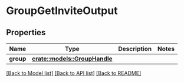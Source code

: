 # GroupGetInviteOutput

## Properties

Name | Type | Description | Notes
------------ | ------------- | ------------- | -------------
**group** | [**crate::models::GroupHandle**](GroupHandle.md) |  | 

[[Back to Model list]](../README.md#documentation-for-models) [[Back to API list]](../README.md#documentation-for-api-endpoints) [[Back to README]](../README.md)


